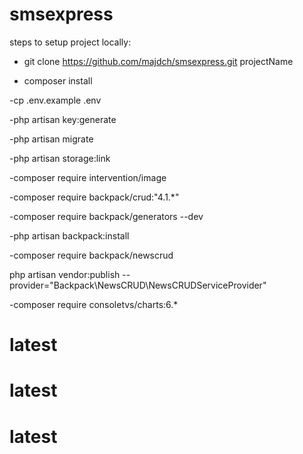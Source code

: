 # smsexpress
 steps to setup project locally:
 
 
- git clone https://github.com/majdch/smsexpress.git projectName

- composer install

-cp .env.example .env

-php artisan key:generate

-php artisan migrate

-php artisan storage:link

-composer require intervention/image

-composer require backpack/crud:"4.1.*"

-composer require backpack/generators --dev

-php artisan backpack:install

-composer require backpack/newscrud

php artisan vendor:publish --provider="Backpack\NewsCRUD\NewsCRUDServiceProvider"

-composer require consoletvs/charts:6.*
# latest
# latest
# latest
